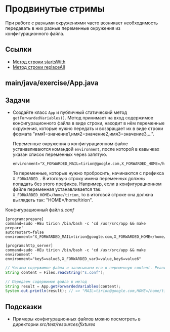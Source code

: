 # Продвинутые стримы

При работе с разными окружениями часто возникает необходимость передавать в них разные переменные окружения из конфигурационного файла.

## Ссылки

* [Метод строки startsWith](https://docs.oracle.com/en/java/javase/11/docs/api/java.base/java/lang/String.html#startsWith(java.lang.String))
* [Метод строки replaceAll](https://docs.oracle.com/en/java/javase/11/docs/api/java.base/java/lang/String.html#replaceAll(java.lang.String,java.lang.String))

## main/java/exercise/App.java

## Задачи

* Создайте класс `App` и публичный статический метод `getForwardedVariables()`. Метод принимает на вход содержимое конфигурационного файла в виде строки, находит в нём переменные окружения, которые нужно передать и возвращает их в виде строки формата "имя1=значение1,имя2=значение2,имя3=значение3,...".

  Переменные окружения в конфигурационном файле устанавливаются командой `environment`, после которой в кавычках указан список переменных через запятую.

  ```
  environment="X_FORWARDED_MAIL=tirion@google.com,X_FORWARDED_HOME=/home/tirion,language=en"
  ```

  Те переменные, которые нужно пробросить, начинаются с префикса `X_FORWARDED_`. В итоговую строку имена переменных должны попадать без этого префикса. Например, если в конфигурационном файле переменная устанавливается так: `X_FORWARDED_HOME=/home/tirion`, то в итоговой строке она должна выглядеть так: "HOME=/home/tirion".

Конфигурационный файл *s.conf*

```
[program:prepare]
command=sudo -HEu tirion /bin/bash -c 'cd /usr/src/app && make prepare'
autorestart=false
environment="X_FORWARDED_MAIL=tirion@google.com,X_FORWARDED_HOME=/home/tirion,language=en"

[program:http_server]
command=sudo -HEu tirion /bin/bash -c 'cd /usr/src/app && make environment'
environment="key5=value5,X_FORWARDED_var3=value,key6=value6"
```

```java
// Читаем содержимое файла и записываем его в переменную content. Реализовывать это в домашней работе не нужно.
String content = Files.readString("s.conf");

// Передаем содержимое файла в метод
String result = App.getForwardedVariables(content);
System.out.println(result); // => "MAIL=tirion@google.com,HOME=/home/tirion,var3=value"
```

## Подсказки

* Примеры конфигурационных файлов можно посмотреть в директории *src/test/resources/fixtures*
